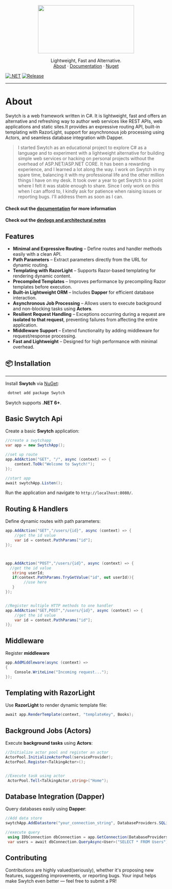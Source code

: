 <!-- LOGO -->

<p align="center">
 <img src="https://github.com/Gwali-1/Swytch/blob/main/Swytch/Logos/logo-1.png?raw=true" width=300 height=150>
</p>
<p align="center">
   Lightweight, Fast and Alternative.
    <br />
    <a href="#about">About</a>
    ·
    <a href="#">Documentation</a>
    ·
    <a href="#">Nuget</a>
</p>

[![.NET](https://github.com/Gwali-1/Swytch/actions/workflows/dotnet_build.yml/badge.svg)](https://github.com/Gwali-1/Swytch/actions/workflows/dotnet_build.yml)
[![Release](https://github.com/Gwali-1/Swytch/actions/workflows/release.yml/badge.svg)](https://github.com/Gwali-1/Swytch/actions/workflows/release.yml)

---



# About

Swytch is a web framework written in C#. It is lightweight, fast and offers an alternative and refreshing
way to author web services like REST APIs, web applications and static sites.It provides an expressive routing API, built-in
templating with RazorLight, support for asynchronous job
processing using Actors, and seamless database integration with Dapper.


> I started Swytch as an educational project to explore C# as a language and to experiment with a lightweight
> alternative
> for building simple web services or hacking on personal projects without the overhead of ASP.NET/ASP.NET CORE. It has
> been a
> rewarding experience, and I learned a lot along the way.
> I work on Swytch in my spare time, balancing it with my professional life and the other million things I have on my
> desk. It took over a year to get Swytch to a point where
> I felt it was stable enough to share. Since I only work on this when I can afford to, I kindly ask for patience when
> raising issues or reporting bugs. I'll address them as soon as I can.

#### Check out the [documentation](#) for more information

#### Check out the [devlogs and architectural notes ](https://github.com/Gwali-1/Swytch/blob/main/Notes/notes_26_06_24.md)

## Features

- **Minimal and Expressive Routing** – Define routes and handler methods easily with a clean API.
- **Path Parameters** – Extract parameters directly from the URL for dynamic routing.
- **Templating with RazorLight** – Supports Razor-based templating for rendering dynamic content.
- **Precompiled Templates** – Improves performance by precompiling Razor templates before execution.
- **Built-in Lightweight ORM** – Includes **Dapper** for efficient database interaction.
- **Asynchronous Job Processing** – Allows users to execute background and non-blocking tasks using **Actors**.
- **Resilient Request Handling** – Exceptions occurring during a request are **isolated to that request**, preventing
  failures from affecting the entire application.
- **Middleware Support** – Extend functionality by adding middleware for request/response processing.
- **Fast and Lightweight** – Designed for high performance with minimal overhead.

## 📦 Installation

---

Install **Swytch** via [NuGet](#):

```sh
 dotnet add package Swytch
```

Swytch supports **.NET 6+**.

## Basic Swytch Api

Create a basic **Swytch** application:

```csharp
//create a swytchapp
var app = new SwytchApp();

//set up route 
app.AddAction("GET", "/", async (context) => {
    context.ToOk("Welcome to Swytch!");
});

//start app
await swytchApp.Listen(); 
```

Run the application and navigate to `http://localhost:8080/`.

## Routing & Handlers


Define dynamic routes with path parameters:

```csharp
app.AddAction("GET","/users/{id}", async (context) => { 
    //get the id value
    var id = context.PathParams["id"];
});



app.AddAction("POST","/users/{id}", async (context) => { 
  //get the id value
   string userId;
   if(context.PathParams.TryGetValue("id", out userId)){
        //use here 
   }
});


//Register multiple HTTP methods to one handler
app.AddAction("GET,POST","/users/{id}", async (context) => { 
    //get the id value
    var id = context.PathParams["id"];
)};

```

## Middleware

Register **middleware**

```csharp
app.AddMiddleware(async (context) =>
{
    Console.WriteLine("Incoming request...");
});
```

## Templating with RazorLight


Use **RazorLight** to render dynamic template file:

```csharp
await app.RenderTemplate(context, "templateKey", Books);
```

## Background  Jobs (Actors)


Execute **background tasks** using **Actors**:

```csharp
//Initialize actor pool and register an actor
ActorPool.InitializeActorPool(serviceProvider);
ActorPool.Register<TalkingActor>();


//Execute task using actor
 ActorPool.Tell<TalkingActor,string>("Home");
```

## Database Integration (Dapper)

Query databases easily using **Dapper**:

```csharp
//Add data store 
swytchApp.AddDatastore("your_connection_string", DatabaseProviders.SQLite);

//execute query
 using IDbConnection dbConnection = app.GetConnection(DatabaseProviders.SQLite);
 var users = await dbConnection.QueryAsync<User>("SELECT * FROM Users");
```

## Contributing


Contributions are highly valued(seriously), whether it's proposing new features, suggesting improvements, or reporting bugs. Your
input helps make Swytch even better — feel free to submit a PR! 


